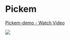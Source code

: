 # Pickem

<div>
    <a href="https://www.loom.com/share/3847e2bbce314eb8abfedc205530c54d">
      <p>Pickem-demo - Watch Video</p>
    </a>
    <a href="https://www.loom.com/share/3847e2bbce314eb8abfedc205530c54d">
      <img style="max-width:300px;" src="https://cdn.loom.com/sessions/thumbnails/3847e2bbce314eb8abfedc205530c54d-957164009c5ef05a-full-play.gif">
    </a>
  </div>

